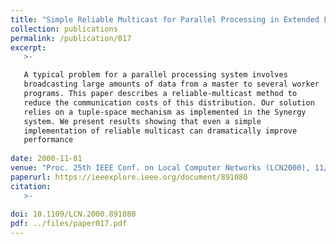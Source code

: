 ```yaml
---
title: "Simple Reliable Multicast for Parallel Processing in Extended LANs"
collection: publications
permalink: /publication/017
excerpt:
   >-   

   A typical problem for a parallel processing system involves
   broadcasting large amounts of data from a master to several worker
   programs. This paper describes a reliable-multicast method to
   reduce the communication costs of this distribution. Our solution
   relies on a tuple-space mechanism as implemented in the Synergy
   system. We present results showing that even a simple
   implementation of reliable multicast can dramatically improve
   performance
   
date: 2000-11-01
venue: "Proc. 25th IEEE Conf. on Local Computer Networks (LCN2000), 11/2000, pp. 437-438."
paperurl: https://ieeexplore.ieee.org/document/891080
citation:
   >-
   
doi: 10.1109/LCN.2000.891080
pdf: ../files/paper017.pdf
---
```


